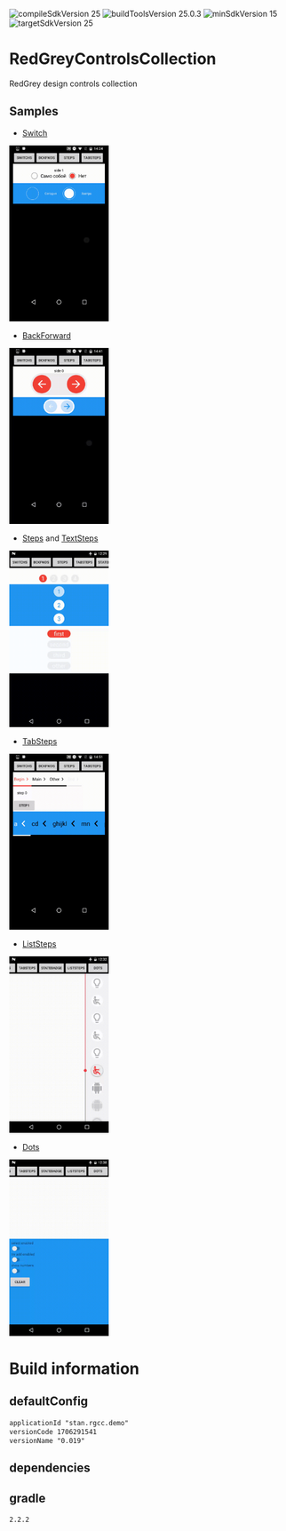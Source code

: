 ![compileSdkVersion 25](https://img.shields.io/badge/compileSdkVersion-25-yellow.svg?style=true) ![buildToolsVersion 25.0.3](https://img.shields.io/badge/buildToolsVersion-25.0.3-blue.svg?style=true) ![minSdkVersion 15](https://img.shields.io/badge/minSdkVersion-15-red.svg?style=true) ![targetSdkVersion 25](https://img.shields.io/badge/targetSdkVersion-25-green.svg?style=true)

# RedGreyControlsCollection
RedGrey design controls collection

## Samples

- [Switch](https://github.com/StanleyDevelop/RedGreyControlsCollection/blob/master/java/stan/rgcc/demo/ui/views/Switch.java)

<img src="media/switches_sample.gif" width="179" height="317" />

- [BackForward](https://github.com/StanleyDevelop/RedGreyControlsCollection/blob/master/java/stan/rgcc/demo/ui/views/BackForward.java)

<img src="media/backforward_sample.gif" width="179" height="317" />

- [Steps](https://github.com/StanleyDevelop/RedGreyControlsCollection/blob/master/java/stan/rgcc/demo/ui/views/Steps.java) and [TextSteps](https://github.com/StanleyDevelop/RedGreyControlsCollection/blob/master/java/stan/rgcc/demo/ui/views/TextSteps.java)

<img src="media/steps_sample.gif" width="179" height="318" />

- [TabSteps](https://github.com/StanleyDevelop/RedGreyControlsCollection/blob/master/java/stan/rgcc/demo/ui/views/TabSteps.java)

<img src="media/tabsteps_sample.gif" width="179" height="317" />

- [ListSteps](https://github.com/StanleyDevelop/RedGreyControlsCollection/blob/master/java/stan/rgcc/demo/ui/views/ListSteps.java)

<img src="media/liststeps_sample.gif" width="179" height="318" />

- [Dots](https://github.com/StanleyDevelop/RedGreyControlsCollection/blob/master/java/stan/rgcc/demo/ui/views/Dots.java)

<img src="media/dots_sample.gif" width="179" height="318" />

# Build information
## defaultConfig
	applicationId "stan.rgcc.demo"
	versionCode 1706291541
	versionName "0.019"
## dependencies
## gradle
    2.2.2